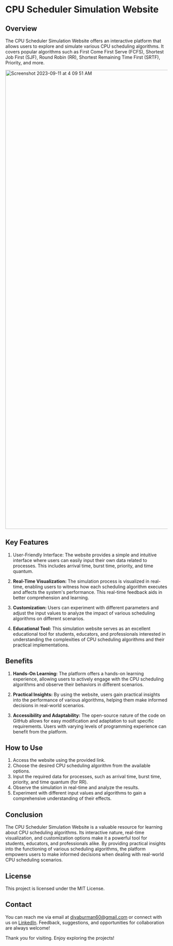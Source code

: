 # CPU Scheduler Simulation Website

## Overview<br>
The CPU Scheduler Simulation Website offers an interactive platform that allows users to explore and simulate various CPU scheduling algorithms. It covers popular algorithms such as First Come First Serve (FCFS), Shortest Job First (SJF), Round Robin (RR), Shortest Remaining Time First (SRTF), Priority, and more.

<img width="1427" alt="Screenshot 2023-09-11 at 4 09 51 AM" src="https://github.com/da111003/CPU_Scheduler/assets/79132054/926277f8-2692-4d04-836a-4455c179ad37">

## Key Features<br>
1. User-Friendly Interface: The website provides a simple and intuitive interface where users can easily input their own data related to processes. This includes arrival time, burst time, priority, and time quantum.

2. **Real-Time Visualization:** The simulation process is visualized in real-time, enabling users to witness how each scheduling algorithm executes and affects the system's performance. This real-time feedback aids in better comprehension and learning.

3. **Customization:** Users can experiment with different parameters and adjust the input values to analyze the impact of various scheduling algorithms on different scenarios.

4. **Educational Tool:** This simulation website serves as an excellent educational tool for students, educators, and professionals interested in understanding the complexities of CPU scheduling algorithms and their practical implementations.

## Benefits<br>
1. **Hands-On Learning:** The platform offers a hands-on learning experience, allowing users to actively engage with the CPU scheduling algorithms and observe their behaviors in different scenarios.

2. **Practical Insights:** By using the website, users gain practical insights into the performance of various algorithms, helping them make informed decisions in real-world scenarios.

3. **Accessibility and Adaptability:** The open-source nature of the code on GitHub allows for easy modification and adaptation to suit specific requirements. Users with varying levels of programming experience can benefit from the platform.

## How to Use<br>
1. Access the website using the provided link.
2. Choose the desired CPU scheduling algorithm from the available options.
3. Input the required data for processes, such as arrival time, burst time, priority, and time quantum (for RR).
4. Observe the simulation in real-time and analyze the results.
5. Experiment with different input values and algorithms to gain a comprehensive understanding of their effects.

## Conclusion<br>
The CPU Scheduler Simulation Website is a valuable resource for learning about CPU scheduling algorithms. Its interactive nature, real-time visualization, and customization options make it a powerful tool for students, educators, and professionals alike. By providing practical insights into the functioning of various scheduling algorithms, the platform empowers users to make informed decisions when dealing with real-world CPU scheduling scenarios.


## License<br>
This project is licensed under the MIT License.

## Contact<br>
You can reach me via email at <diyaburman60@gmail.com> or connect with us on [LinkedIn](https://www.linkedin.com/in/diya-burman). Feedback, suggestions, and opportunities for collaboration are always welcome!

Thank you for visiting. Enjoy exploring the projects!
